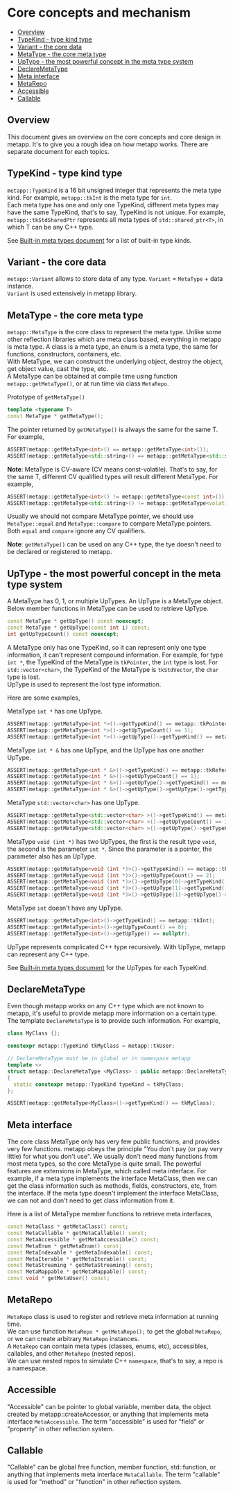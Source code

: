 [//]: # (Auto generated file, don't modify this file.)

# Core concepts and mechanism
<!--begintoc-->
* [Overview](#a2_1)
* [TypeKind - type kind type](#a2_2)
* [Variant - the core data](#a2_3)
* [MetaType - the core meta type](#a2_4)
* [UpType - the most powerful concept in the meta type system](#a2_5)
* [DeclareMetaType](#a2_6)
* [Meta interface](#a2_7)
* [MetaRepo](#a2_8)
* [Accessible](#a2_9)
* [Callable](#a2_10)
<!--endtoc-->

<a id="a2_1"></a>
## Overview

This document gives an overview on the core concepts and core design in metapp.
It's to give you a rough idea on how metapp works. There are separate document for each topics.  

<a id="a2_2"></a>
## TypeKind - type kind type

`metapp::TypeKind` is a 16 bit unsigned integer that represents the meta type kind.
For example, `metapp::tkInt` is the meta type for `int`.  
Each meta type has one and only one TypeKind, different meta types may have the same TypeKind,
that's to say, TypeKind is not unique. For example, `metapp::tkStdSharedPtr` represents all meta types of `std::shared_ptr<T>`,
in which T can be any C++ type.  

See [Built-in meta types document](metatypes/list_all.md) for a list of built-in type kinds.

<a id="a2_3"></a>
## Variant - the core data

`metapp::Variant` allows to store data of any type. `Variant` = `MetaType` + data instance.  
`Variant` is used extensively in metapp library.  

<a id="a2_4"></a>
## MetaType - the core meta type

`metapp::MetaType` is the core class to represent the meta type.
Unlike some other reflection libraries which are meta class based,
everything in metapp is meta type. A class is a meta type, an enum is a meta type, the same for functions,
constructors, containers, etc.  
With MetaType, we can construct the underlying object, destroy the object, get object value, cast the type, etc.  
A MetaType can be obtained at compile time using function `metapp::getMetaType()`, or at run time via class `MetaRepo`.  

Prototype of `getMetaType()`  
```c++
template <typename T>
const MetaType * getMetaType();
```

The pointer returned by `getMetaType()` is always the same for the same T. For example,  

```c++
ASSERT(metapp::getMetaType<int>() == metapp::getMetaType<int>());
ASSERT(metapp::getMetaType<std::string>() == metapp::getMetaType<std::string>());
```

**Note**: MetaType is CV-aware (CV means const-volatile). That's to say, for the same T,
different CV qualified types will result different MetaType. For example,  

```c++
ASSERT(metapp::getMetaType<int>() != metapp::getMetaType<const int>());
ASSERT(metapp::getMetaType<std::string>() != metapp::getMetaType<volatile std::string>());
```

Usually we should not compare MetaType pointer, we should use `MetaType::equal` and  `MetaType::compare`
to compare MetaType pointers. Both `equal` and `compare` ignore any CV qualifiers.  

**Note**: `getMetaType()` can be used on any C++ type, the tye doesn't need to be declared or registered to metapp.  

<a id="a2_5"></a>
## UpType - the most powerful concept in the meta type system

A MetaType has 0, 1, or multiple UpTypes. An UpType is a MetaType object.  
Below member functions in MetaType can be used to retrieve UpType.  

```c++
const MetaType * getUpType() const noexcept;
const MetaType * getUpType(const int i) const;
int getUpTypeCount() const noexcept;
```

A MetaType only has one TypeKind, so it can represent only one type information, it can't represent compound information.
For example, for type `int *`, the TypeKind of the MetaType is `tkPointer`, the `int` type is lost. For `std::vector<char>`,
the TypeKind of the MetaType is `tkStdVector`, the `char` type is lost.  
UpType is used to represent the lost type information.  

Here are some examples,  

MetaType `int *` has one UpType. 

```c++
ASSERT(metapp::getMetaType<int *>()->getTypeKind() == metapp::tkPointer);
ASSERT(metapp::getMetaType<int *>()->getUpTypeCount() == 1);
ASSERT(metapp::getMetaType<int *>()->getUpType()->getTypeKind() == metapp::tkInt);
```

MetaType `int * &` has one UpType, and the UpType has one another UpType.    

```c++
ASSERT(metapp::getMetaType<int * &>()->getTypeKind() == metapp::tkReference);
ASSERT(metapp::getMetaType<int * &>()->getUpTypeCount() == 1);
ASSERT(metapp::getMetaType<int * &>()->getUpType()->getTypeKind() == metapp::tkPointer);
ASSERT(metapp::getMetaType<int * &>()->getUpType()->getUpType()->getTypeKind() == metapp::tkInt);
```

MetaType `std::vector<char>` has one UpType.    

```c++
ASSERT(metapp::getMetaType<std::vector<char> >()->getTypeKind() == metapp::tkStdVector);
ASSERT(metapp::getMetaType<std::vector<char> >()->getUpTypeCount() == 1);
ASSERT(metapp::getMetaType<std::vector<char> >()->getUpType()->getTypeKind() == metapp::tkChar);
```

MetaType `void (int *)` has two UpTypes, the first is the result type `void`, the second is the parameter `int *`.
Since the parameter is a pointer, the parameter also has an UpType.    

```c++
ASSERT(metapp::getMetaType<void (int *)>()->getTypeKind() == metapp::tkFunction);
ASSERT(metapp::getMetaType<void (int *)>()->getUpTypeCount() == 2);
ASSERT(metapp::getMetaType<void (int *)>()->getUpType(0)->getTypeKind() == metapp::tkVoid);
ASSERT(metapp::getMetaType<void (int *)>()->getUpType(1)->getTypeKind() == metapp::tkPointer);
ASSERT(metapp::getMetaType<void (int *)>()->getUpType(1)->getUpType()->getTypeKind() == metapp::tkInt);
```

MetaType `int` doesn't have any UpType.    

```c++
ASSERT(metapp::getMetaType<int>()->getTypeKind() == metapp::tkInt);
ASSERT(metapp::getMetaType<int>()->getUpTypeCount() == 0);
ASSERT(metapp::getMetaType<int>()->getUpType() == nullptr);
```

UpType represents complicated C++ type recursively. With UpType, metapp can represent any C++ type.

See [Built-in meta types document](built-in-meta-types.md) for the UpTypes for each TypeKind.

<a id="a2_6"></a>
## DeclareMetaType

Even though metapp works on any C++ type which are not known to metapp,
it's useful to provide metapp more information on a certain type.
The template `DeclareMetaType` is to provide such information. For example,  

```c++
class MyClass {};

constexpr metapp::TypeKind tkMyClass = metapp::tkUser;

// DeclareMetaType must be in global or in namespace metapp
template <>
struct metapp::DeclareMetaType <MyClass> : public metapp::DeclareMetaTypeBase <MyClass>
{
  static constexpr metapp::TypeKind typeKind = tkMyClass;
};
```

```c++
ASSERT(metapp::getMetaType<MyClass>()->getTypeKind() == tkMyClass);
```

<a id="a2_7"></a>
## Meta interface 

The core class MetaType only has very few public functions, and provides very few functions.
metapp obeys the principle "You don't pay (or pay very little) for what you don't use".
We usually don't need many functions from most meta types, so the core MetaType is quite small.
The powerful features are extensions in MetaType, which called meta interface.
For example, if a meta type implements the interface MetaClass, then we can get the class information such as methods,
fields, constructors, etc, from the interface. If the meta type doesn't implement the interface MetaClass,
we can not and don't need to get class information from it.  

Here is a list of MetaType member functions to retrieve meta interfaces,  
```c++
const MetaClass * getMetaClass() const;
const MetaCallable * getMetaCallable() const;
const MetaAccessible * getMetaAccessible() const;
const MetaEnum * getMetaEnum() const;
const MetaIndexable * getMetaIndexable() const;
const MetaIterable * getMetaIterable() const;
const MetaStreaming * getMetaStreaming() const;
const MetaMappable * getMetaMappable() const;
const void * getMetaUser() const;
```

<a id="a2_8"></a>
## MetaRepo

`MetaRepo` class is used to register and retrieve meta information at running time.  
We can use function `MetaRepo * getMetaRepo();` to get the global `MetaRepo`, or we can create arbitrary `MetaRepo` instances.  
A `MetaRepo` can contain meta types (classes, enums, etc), accessibles, callables, and other `MetaRepo` (nested repos).  
We can use nested repos to simulate C++ `namespace`, that's to say, a repo is a namespace.  

<a id="a2_9"></a>
## Accessible

"Accessible" can be pointer to global variable, member data, the object created by metapp::createAccessor,
or anything that implements meta interface `MetaAccessible`.
The term "accessible" is used for "field" or "property" in other reflection system.  

<a id="a2_10"></a>
## Callable

"Callable" can be global free function, member function, std::function, or anything that implements meta interface `MetaCallable`.
The term "callable" is used for "method" or "function" in other reflection system.
